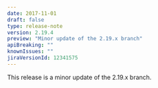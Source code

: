 ```yaml
---
date: 2017-11-01
draft: false 
type: release-note
version: 2.19.4
preview: "Minor update of the 2.19.x branch"
apiBreaking: ""
knownIssues: ""
jiraVersionId: 12341575
---
```


This release is a minor update of the 2.19.x branch.
